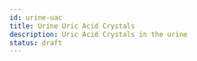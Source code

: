 ```yaml
---
id: urine-uac
title: Urine Uric Acid Crystals
description: Uric Acid Crystals in the urine
status: draft
---
```


